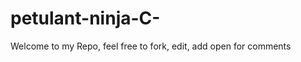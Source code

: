 petulant-ninja-C-
=================
Welcome to my Repo, feel free to fork, edit, add open for comments
